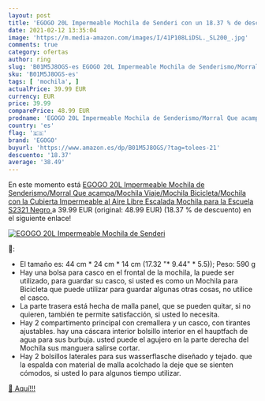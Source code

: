 ```yaml
---
layout: post
title: 'EGOGO 20L Impermeable Mochila de Senderi con un 18.37 % de descuento'
date: 2021-02-12 13:35:04
image: 'https://m.media-amazon.com/images/I/41P108LiDSL._SL200_.jpg'
comments: true
category: ofertas
author: ring
slug: 'B01M5J8OGS-es EGOGO 20L Impermeable Mochila de Senderismo/Morral Que...'
sku: 'B01M5J8OGS-es'
tags: [ 'mochila', ]
actualPrice: 39.99 EUR
currency: EUR
price: 39.99
comparePrice: 48.99 EUR
prodname: 'EGOGO 20L Impermeable Mochila de Senderismo/Morral Que acampa/Mochila Viaje/Mochila Bicicleta/Mochila con la Cubierta Impermeable al Aire Libre Escalada Mochila para la Escuela S2321  Negro '
country: 'es'
flag: '🇪🇸'
brand: 'EGOGO'
buyurl: 'https://www.amazon.es/dp/B01M5J8OGS/?tag=tolees-21'
descuento: '18.37'
average: '38.49'
---
```


En este momento está [EGOGO 20L Impermeable Mochila de Senderismo/Morral Que acampa/Mochila Viaje/Mochila Bicicleta/Mochila con la Cubierta Impermeable al Aire Libre Escalada Mochila para la Escuela S2321  Negro ](https://www.amazon.es/dp/B01M5J8OGS/?tag=tolees-21) a 39.99 EUR (original: 48.99 EUR) (18.37 %  de descuento) en el siguiente enlace!

[![EGOGO 20L Impermeable Mochila de Senderi](https://m.media-amazon.com/images/I/41P108LiDSL._SL200_.jpg)](https://www.amazon.es/dp/B01M5J8OGS/?tag=tolees-21)

🔎:

- El tamaño es: 44 cm * 24 cm * 14 cm (17.32 "* 9.44" * 5.5)); Peso: 590 g
- Hay una bolsa para casco en el frontal de la mochila, la puede ser utilizado, para guardar su casco, si usted es como un Mochila para Bicicleta que puede utilizar para guardar algunas otras cosas, no utilice el casco.
- La parte trasera está hecha de malla panel, que se pueden quitar, si no quieren, también te permite satisfacción, si usted lo necesita.
- Hay 2 compartimento principal con cremallera y un casco, con tirantes ajustables. hay una cáscara interior bolsillo interior en el hauptfach de agua para sus burbuja. usted puede el agujero en la parte derecha del Mochila sus manguera salirse cortar.
- Hay 2 bolsillos laterales para sus wasserflasche diseñado y tejado. que la espalda con material de malla acolchado la deje que se sienten cómodos, si usted lo para algunos tiempo utilizar.

[🛒 Aquí!!!](https://www.amazon.es/dp/B01M5J8OGS/?tag=tolees-21)
